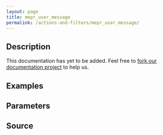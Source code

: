 ```yaml
---
layout: page
title: mepr_user_message
permalink: /actions-and-filters/mepr_user_message/
---
```


## Description

This documentation has yet to be added. Feel free to [fork our documentation project](https://github.com/caseproof/memberpress-docs) to help us.

## Examples


## Parameters


## Source


